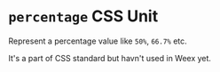# `percentage` CSS Unit

Represent a percentage value like `50%`, `66.7%` etc.

It's a part of CSS standard but havn't used in Weex yet.
